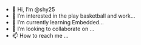 - 👋 Hi, I’m @shy25
- 👀 I’m interested in the play basketball and work...
- 🌱 I’m currently learning Embedded...
- 💞️ I’m looking to collaborate on ...
- 📫 How to reach me ...

<!---
shy25/shy25 is a ✨ special ✨ repository because its `README.md` (this file) appears on your GitHub profile.
You can click the Preview link to take a look at your changes.
--->
